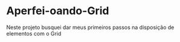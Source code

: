 # Aperfei-oando-Grid
Neste projeto busquei  dar meus primeiros passos na disposição de elementos com o Grid
